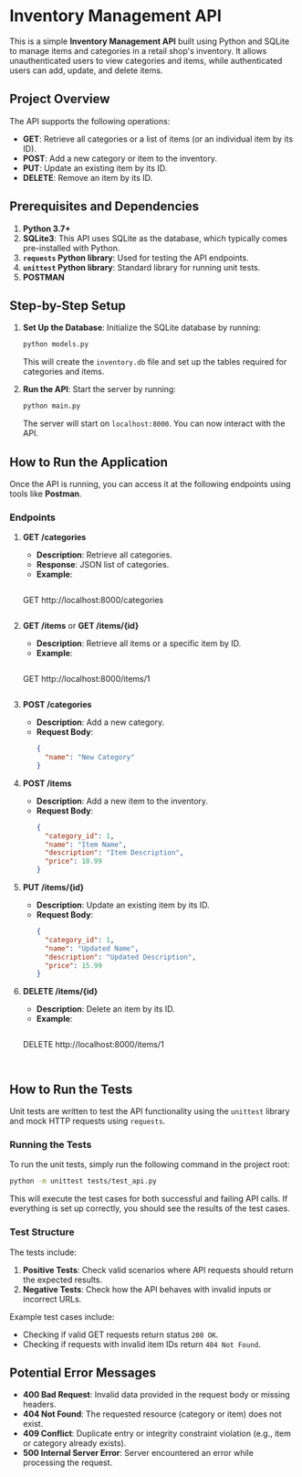 # Inventory Management API

This is a simple **Inventory Management API** built using Python and SQLite to manage items and categories in a retail shop's inventory. It allows unauthenticated users to view categories and items, while authenticated users can add, update, and delete items.

## Project Overview

The API supports the following operations:

- **GET**: Retrieve all categories or a list of items (or an individual item by its ID).
- **POST**: Add a new category or item to the inventory.
- **PUT**: Update an existing item by its ID.
- **DELETE**: Remove an item by its ID.

## Prerequisites and Dependencies

1. **Python 3.7+**
2. **SQLite3**: This API uses SQLite as the database, which typically comes pre-installed with Python.
3. **`requests` Python library**: Used for testing the API endpoints.
4. **`unittest` Python library**: Standard library for running unit tests.
5. **POSTMAN**

## Step-by-Step Setup

1. **Set Up the Database**:
   Initialize the SQLite database by running:

   ```bash
   python models.py
   ```

   This will create the `inventory.db` file and set up the tables required for categories and items.

2. **Run the API**:
   Start the server by running:

   ```bash
   python main.py
   ```

   The server will start on `localhost:8000`. You can now interact with the API.

## How to Run the Application

Once the API is running, you can access it at the following endpoints using tools like **Postman**.

### Endpoints

1. **GET /categories**
   - **Description**: Retrieve all categories.
   - **Response**: JSON list of categories.
   - **Example**:
     ```bash
    GET http://localhost:8000/categories
     ```

2. **GET /items** or **GET /items/{id}**
   - **Description**: Retrieve all items or a specific item by ID.
   - **Example**:
     ```
    GET http://localhost:8000/items/1
     ```

3. **POST /categories**
   - **Description**: Add a new category.
   - **Request Body**:
     ```json
     {
       "name": "New Category"
     }
     ```

4. **POST /items**
   - **Description**: Add a new item to the inventory.
   - **Request Body**:
     ```json
     {
       "category_id": 1,
       "name": "Item Name",
       "description": "Item Description",
       "price": 10.99
     }
     ```

5. **PUT /items/{id}**
   - **Description**: Update an existing item by its ID.
   - **Request Body**:
     ```json
     {
       "category_id": 1,
       "name": "Updated Name",
       "description": "Updated Description",
       "price": 15.99
     }
     ```

6. **DELETE /items/{id}**
   - **Description**: Delete an item by its ID.
   - **Example**:
     ```bash
    DELETE http://localhost:8000/items/1
     ```


## How to Run the Tests

Unit tests are written to test the API functionality using the `unittest` library and mock HTTP requests using `requests`.

### Running the Tests

To run the unit tests, simply run the following command in the project root:

```bash
python -m unittest tests/test_api.py
```

This will execute the test cases for both successful and failing API calls. If everything is set up correctly, you should see the results of the test cases.

### Test Structure

The tests include:
1. **Positive Tests**: Check valid scenarios where API requests should return the expected results.
2. **Negative Tests**: Check how the API behaves with invalid inputs or incorrect URLs.

Example test cases include:
- Checking if valid GET requests return status `200 OK`.
- Checking if requests with invalid item IDs return `404 Not Found`.

## Potential Error Messages

- **400 Bad Request**: Invalid data provided in the request body or missing headers.
- **404 Not Found**: The requested resource (category or item) does not exist.
- **409 Conflict**: Duplicate entry or integrity constraint violation (e.g., item or category already exists).
- **500 Internal Server Error**: Server encountered an error while processing the request.
